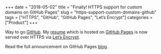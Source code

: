 +++
date = "2018-05-02"
title = "Finally! HTTPS support for custom domains on GitHub Pages"
slug = "https-support-custom-domains-github"
tags = ["HTTPS", "GitHub", "GitHub Pages", "Let’s Encrypt"]
categories = ["Product"]
+++

Way to go [GitHub](https://github.com/). My [resume](https://resume.loncar.net/) which is hosted on [GitHub Pages](https://pages.github.com/) is now served over HTTPS via [Let’s Encrypt](https://letsencrypt.org/).

Read the full announcement on GitHub Pages [blog](https://blog.github.com/2018-05-01-github-pages-custom-domains-https/).
